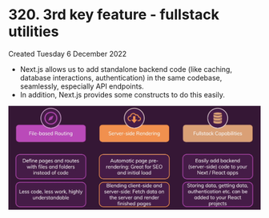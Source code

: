 # 320. 3rd key feature - fullstack utilities
Created Tuesday 6 December 2022

- Next.js allows us to add standalone backend code (like caching, database interactions, authentication) in the same codebase, seamlessly, especially API endpoints.
- In addition, Next.js provides some constructs to do this easily.

![](/assets/320_3rd_key_feature_fullstack_utilities-image-1.png)
